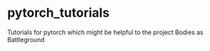 # pytorch_tutorials
Tutorials for pytorch which might be helpful to the project Bodies as Battleground
